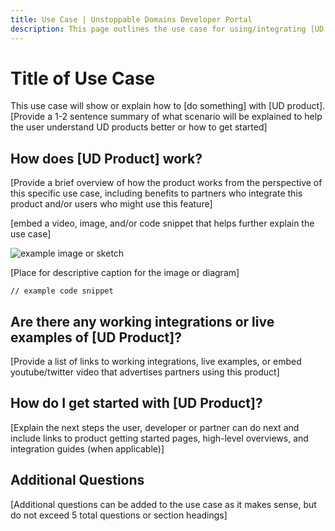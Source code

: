 ```yaml
---
title: Use Case | Unstoppable Domains Developer Portal
description: This page outlines the use case for using/integrating [UD Product].
---
```


# Title of Use Case

This use case will show or explain how to [do something] with [UD product]. [Provide a 1-2 sentence summary of what scenario will be explained to help the user understand UD products better or how to get started]

## How does [UD Product] work?

[Provide a brief overview of how the product works from the perspective of this specific use case, including benefits to partners who integrate this product and/or users who might use this feature]

[embed a video, image, and/or code snippet that helps further explain the use case]

![example image or sketch](/images/link-to/screenshot)

<figcaption>[Place for descriptive caption for the image or diagram]</figcaption>

```
// example code snippet
```

## Are there any working integrations or live examples of [UD Product]?

[Provide a list of links to working integrations, live examples, or embed youtube/twitter video that advertises partners using this product]

## How do I get started with [UD Product]?

[Explain the next steps the user, developer or partner can do next and include links to product getting started pages, high-level overviews, and integration guides (when applicable)]

## Additional Questions
[Additional questions can be added to the use case as it makes sense, but do not exceed 5 total questions or section headings]
